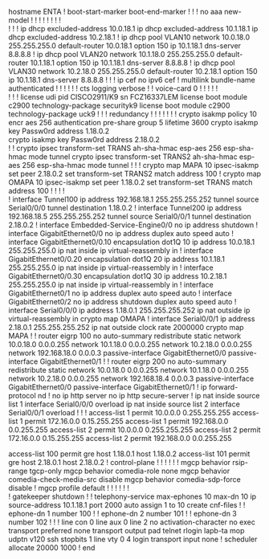 
hostname ENTA
!
boot-start-marker
boot-end-marker
!
!
!
no aaa new-model
!
!
!
!
!
!
!
!         
!
!
!
ip dhcp excluded-address 10.0.18.1
ip dhcp excluded-address 10.1.18.1
ip dhcp excluded-address 10.2.18.1
!
ip dhcp pool VLAN10
 network 10.0.18.0 255.255.255.0
 default-router 10.0.18.1 
 option 150 ip 10.1.18.1 
 dns-server 8.8.8.8 
!
ip dhcp pool VLAN20
 network 10.1.18.0 255.255.255.0
 default-router 10.1.18.1 
 option 150 ip 10.1.18.1 
 dns-server 8.8.8.8 
!
ip dhcp pool VLAN30
 network 10.2.18.0 255.255.255.0
 default-router 10.2.18.1 
 option 150 ip 10.1.18.1 
 dns-server 8.8.8.8 
!
!
!
ip cef
no ipv6 cef
!
multilink bundle-name authenticated
!
!
!
!
!
!
cts logging verbose
!
!
voice-card 0
!
!
!
!
!         
!
!
!
license udi pid CISCO2911/K9 sn FCZ16337LEM
license boot module c2900 technology-package securityk9
license boot module c2900 technology-package uck9
!
!
!
redundancy
!
!
!
!
!
! 
!
crypto isakmp policy 10
 encr aes 256
 authentication pre-share
 group 5
 lifetime 3600
crypto isakmp key Passw0rd address 1.18.0.2       
crypto isakmp key Passw0rd address 2.18.0.2       
!
!
crypto ipsec transform-set TRANS ah-sha-hmac esp-aes 256 esp-sha-hmac 
 mode tunnel
crypto ipsec transform-set TRANS2 ah-sha-hmac esp-aes 256 esp-sha-hmac 
 mode tunnel
!
!
!
crypto map MAPA 10 ipsec-isakmp 
 set peer 2.18.0.2
 set transform-set TRANS2 
 match address 100
!
crypto map OMAPA 10 ipsec-isakmp 
 set peer 1.18.0.2
 set transform-set TRANS 
 match address 100
!
!
!
!         
!
interface Tunnel100
 ip address 192.168.18.1 255.255.255.252
 tunnel source Serial0/0/0
 tunnel destination 1.18.0.2
!
interface Tunnel200
 ip address 192.168.18.5 255.255.255.252
 tunnel source Serial0/0/1
 tunnel destination 2.18.0.2
!
interface Embedded-Service-Engine0/0
 no ip address
 shutdown
!
interface GigabitEthernet0/0
 no ip address
 duplex auto
 speed auto
!
interface GigabitEthernet0/0.10
 encapsulation dot1Q 10
 ip address 10.0.18.1 255.255.255.0
 ip nat inside
 ip virtual-reassembly in
!
interface GigabitEthernet0/0.20
 encapsulation dot1Q 20
 ip address 10.1.18.1 255.255.255.0
 ip nat inside
 ip virtual-reassembly in
!
interface GigabitEthernet0/0.30
 encapsulation dot1Q 30
 ip address 10.2.18.1 255.255.255.0
 ip nat inside
 ip virtual-reassembly in
!
interface GigabitEthernet0/1
 no ip address
 duplex auto
 speed auto
!
interface GigabitEthernet0/2
 no ip address
 shutdown 
 duplex auto
 speed auto
!
interface Serial0/0/0
 ip address 1.18.0.1 255.255.255.252
 ip nat outside
 ip virtual-reassembly in
 crypto map OMAPA
!
interface Serial0/0/1
 ip address 2.18.0.1 255.255.255.252
 ip nat outside
 clock rate 2000000
 crypto map MAPA
!
!
router eigrp 100
 no auto-summary
 redistribute static
 network 10.0.18.0 0.0.0.255
 network 10.1.18.0 0.0.0.255
 network 10.2.18.0 0.0.0.255
 network 192.168.18.0 0.0.0.3
 passive-interface GigabitEthernet0/0
 passive-interface GigabitEthernet0/1
!
!
router eigrp 200
 no auto-summary
 redistribute static
 network 10.0.18.0 0.0.0.255
 network 10.1.18.0 0.0.0.255
 network 10.2.18.0 0.0.0.255
 network 192.168.18.4 0.0.0.3
 passive-interface GigabitEthernet0/0
 passive-interface GigabitEthernet0/1
!
ip forward-protocol nd
!
no ip http server
no ip http secure-server
!
ip nat inside source list 1 interface Serial0/0/0 overload
ip nat inside source list 2 interface Serial0/0/1 overload
!
!
!
access-list 1 permit 10.0.0.0 0.255.255.255
access-list 1 permit 172.16.0.0 0.15.255.255
access-list 1 permit 192.168.0.0 0.0.255.255
access-list 2 permit 10.0.0.0 0.255.255.255
access-list 2 permit 172.16.0.0 0.15.255.255
access-list 2 permit 192.168.0.0 0.0.255.255

access-list 100 permit gre host 1.18.0.1 host 1.18.0.2
access-list 101 permit gre host 2.18.0.1 host 2.18.0.2
!
control-plane
!
 !
 !
 !
 !
!
mgcp behavior rsip-range tgcp-only
mgcp behavior comedia-role none
mgcp behavior comedia-check-media-src disable
mgcp behavior comedia-sdp-force disable
!
mgcp profile default
!
!
!
!
!
!         
!
gatekeeper
 shutdown
!
!
telephony-service
 max-ephones 10
 max-dn 10
 ip source-address 10.1.18.1 port 2000
 auto assign 1 to 10
 create cnf-files
!
!
ephone-dn  1
 number 100
!
!
ephone-dn  2
 number 101
!
!
ephone-dn  3
 number 102
!
!
!
line con 0
line aux 0
line 2
 no activation-character
 no exec
 transport preferred none
 transport output pad telnet rlogin lapb-ta mop udptn v120 ssh
 stopbits 1
line vty 0 4
 login
 transport input none
!
scheduler allocate 20000 1000
!
end
